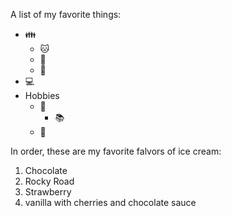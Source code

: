 A list of my favorite things:
* 👪
  * 🐱
  * 🐶
  * 👶
* 💻
* Hobbies
  * 🥘
    * 📚
  * 🥾

In order, these are my favorite falvors of ice cream:
1. Chocolate
2. Rocky Road
3. Strawberry
4. vanilla with cherries and chocolate sauce
